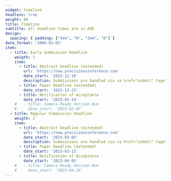 ```yaml
---
widget: timeline
headless: true
weight: 80
title: Timeline
subtitle: All deadline times are in AOE
design:
  spacing: { padding: ["4em", "0", "2em", "0"] }
date_format: '2006-01-02'
item:
  - title: Early Submission Deadline
    weigth: 1
    item:
      - title: Abstract Deadline (extended)
        url: 'https://new.precisionconference.com'
        date_start: '2022-12-16'
        description: Submissions are handled via <a href="submit" taget="_blank">PCS</a>.
      - title: Paper Deadline (extended)
        date_start: '2022-12-23'
      - title: Notification of Acceptance
        date_start: '2023-01-24'
    #   - title: Camera Ready Version Due
    #     date_start: '2023-02-07'
  - title: Regular Submission Deadline
    weigth: 2
    item:
      - title: Abstract Deadline (extended)
        url: 'https://new.precisionconference.com'
        date_start: '2023-03-03'
        description: Submissions are handled via <a href="submit" taget="_blank">PCS</a>.
      - title: Paper Deadline (extended)
        date_start: '2023-03-13'
      - title: Notification of Acceptance
        date_start: '2023-04-05'
    #   - title: Camera Ready Version Due
    #     date_start: '2023-04-19'
---
```

